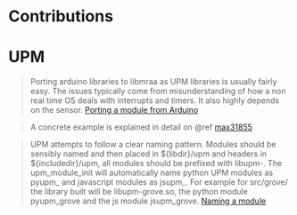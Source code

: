 # Contributions

# UPM

> Porting arduino libraries to libmraa as UPM libraries is usually fairly easy. The issues typically come from misunderstanding of how a non real time OS deals with interrupts and timers. It also highly depends on the sensor. [Porting a module from Arduino](https://github.com/intel-iot-devkit/upm/blob/master/docs/porting.md)

> A concrete example is explained in detail on @ref [max31855](https://github.com/intel-iot-devkit/upm/blob/master/docs/max31855.md)

> UPM attempts to follow a clear naming pattern. Modules should be sensibly named and then placed in ${libdir}/upm and headers in ${includedir}/upm, all modules should be prefixed with libupm-. The upm_module_init will automatically name python UPM modules as pyupm_ and javascript modules as jsupm_. For example for src/grove/ the library built will be libupm-grove.so, the python module pyupm_grove and the js module jsupm_grove. [Naming a module](https://github.com/intel-iot-devkit/upm/blob/master/docs/naming.md)
